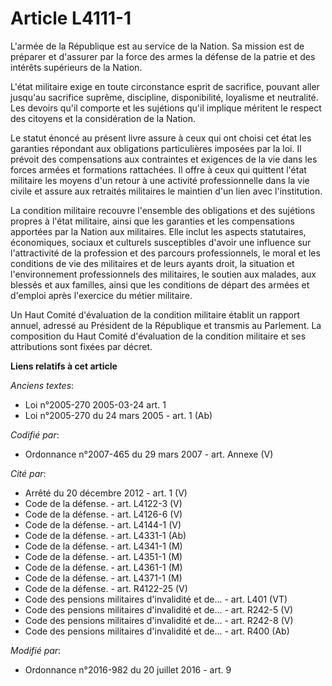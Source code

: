 # Article L4111-1

L'armée de la République est au service de la Nation. Sa mission est de préparer et d'assurer par la force des armes la
défense de la patrie et des intérêts supérieurs de la Nation.

L'état militaire exige en toute circonstance esprit de sacrifice, pouvant aller jusqu'au sacrifice suprême, discipline,
disponibilité, loyalisme et neutralité. Les devoirs qu'il comporte et les sujétions qu'il implique méritent le respect des
citoyens et la considération de la Nation.

Le statut énoncé au présent livre assure à ceux qui ont choisi cet état les garanties répondant aux obligations particulières
imposées par la loi. Il prévoit des compensations aux contraintes et exigences de la vie dans les forces armées et formations
rattachées. Il offre à ceux qui quittent l'état militaire les moyens d'un retour à une activité professionnelle dans la vie
civile et assure aux retraités militaires le maintien d'un lien avec l'institution.

La condition militaire recouvre l'ensemble des obligations et des sujétions propres à l'état militaire, ainsi que les
garanties et les compensations apportées par la Nation aux militaires. Elle inclut les aspects statutaires, économiques,
sociaux et culturels susceptibles d'avoir une influence sur l'attractivité de la profession et des parcours professionnels,
le moral et les conditions de vie des militaires et de leurs ayants droit, la situation et l'environnement professionnels des
militaires, le soutien aux malades, aux blessés et aux familles, ainsi que les conditions de départ des armées et d'emploi
après l'exercice du métier militaire. 

Un Haut Comité d'évaluation de la condition militaire établit un rapport annuel, adressé au Président de la République et
transmis au Parlement. La composition du Haut Comité d'évaluation de la condition militaire et ses attributions sont fixées
par décret.

**Liens relatifs à cet article**

_Anciens textes_:

  - Loi n°2005-270 2005-03-24 art. 1
  - Loi n°2005-270 du 24 mars 2005 - art. 1 (Ab)

_Codifié par_:

  - Ordonnance n°2007-465 du 29 mars 2007 - art. Annexe (V)

_Cité par_:

  - Arrêté du 20 décembre 2012 - art. 1 (V)
  - Code de la défense. - art. L4122-3 (V)
  - Code de la défense. - art. L4126-6 (V)
  - Code de la défense. - art. L4144-1 (V)
  - Code de la défense. - art. L4331-1 (Ab)
  - Code de la défense. - art. L4341-1 (M)
  - Code de la défense. - art. L4351-1 (M)
  - Code de la défense. - art. L4361-1 (M)
  - Code de la défense. - art. L4371-1 (M)
  - Code de la défense. - art. R4122-25 (V)
  - Code des pensions militaires d'invalidité et de... - art. L401 (VT)
  - Code des pensions militaires d'invalidité et de... - art. R242-5 (V)
  - Code des pensions militaires d'invalidité et de... - art. R242-8 (V)
  - Code des pensions militaires d'invalidité et de... - art. R400 (Ab)

_Modifié par_:

  - Ordonnance n°2016-982 du 20 juillet 2016 - art. 9
